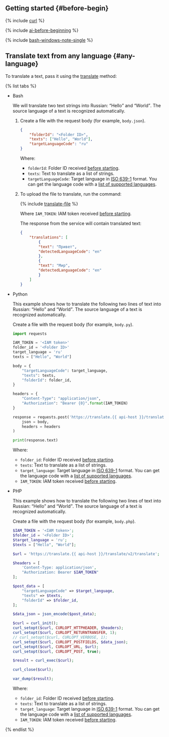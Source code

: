 ## Getting started {#before-begin}

{% include [curl](../curl.md) %}

{% include [ai-before-beginning](../translate/ai-before-beginning.md) %}

{% include [bash-windows-note-single](bash-windows-note-single.md) %}

## Translate text from any language {#any-language}

To translate a text, pass it using the [translate](../../translate/api-ref/Translation/translate) method:

{% list tabs %}

- Bash

   We will translate two text strings into Russian: <q>Hello</q> and <q>World</q>. The source language of a text is recognized automatically.

   1. Create a file with the request body (for example, `body.json`).

      ```json
      {
          "folderId": "<Folder ID>",
          "texts": ["Hello", "World"],
          "targetLanguageCode": "ru"
      }
      ```

      Where:

      * `folderId`: Folder ID received [before starting](#before-begin).
      * `texts`: Text to translate as a list of strings.
      * `targetLanguageCode`: Target language in [ISO 639-1](https://en.wikipedia.org/wiki/ISO_639-1) format. You can get the language code with a [list of supported languages](../../translate/operations/list.md).

   1. To upload the file to translate, run the command:

      {% include [translate-file](../translate/translate-file.md) %}

      Where `IAM_TOKEN`: IAM token received [before starting](#before-begin).

      The response from the service will contain translated text:
      ```json
      {
          "translations": [
              {
              "text": "Привет",
              "detectedLanguageCode": "en"
              },
              {
              "text": "Мир",
              "detectedLanguageCode": "en"
              }
          ]
      }
      ```

- Python

   This example shows how to translate the following two lines of text into Russian: <q>Hello</q> and <q>World</q>. The source language of a text is recognized automatically.

   Create a file with the request body (for example, `body.ру`).

   ```python
   import requests

   IAM_TOKEN = '<IAM token>'
   folder_id = '<Folder ID>'
   target_language = 'ru'
   texts = ["Hello", "World"]

   body = {
       "targetLanguageCode": target_language,
       "texts": texts,
       "folderId": folder_id,
   }

   headers = {
       "Content-Type": "application/json",
       "Authorization": "Bearer {0}".format(IAM_TOKEN)
   }

   response = requests.post('https://translate.{{ api-host }}/translate/v2/translate',
       json = body,
       headers = headers
   )

   print(response.text)
   ```

   Where:

   * `folder_id`: Folder ID received [before starting](#before-begin).
   * `texts`: Text to translate as a list of strings.
   * `target_language`: Target language in [ISO 639-1](https://ru.wikipedia.org/wiki/ISO_639-1) format. You can get the language code with a [list of supported languages](../../translate/operations/list.md).
   * `IAM_TOKEN`: IAM token received [before starting](#before-begin).

- PHP

   This example shows how to translate the following two lines of text into Russian: <q>Hello</q> and <q>World</q>. The source language of a text is recognized automatically.

   Create a file with the request body (for example, `body.php`).

   ```php
   $IAM_TOKEN = '<IAM token>';
   $folder_id = '<Folder ID>';
   $target_language = 'ru';
   $texts = ["Hello", "World"];

   $url = 'https://translate.{{ api-host }}/translate/v2/translate';

   $headers = [
       'Content-Type: application/json',
       "Authorization: Bearer $IAM_TOKEN"
   ];

   $post_data = [
       "targetLanguageCode" => $target_language,
       "texts" => $texts,
       "folderId" => $folder_id,
   ];

   $data_json = json_encode($post_data);

   $curl = curl_init();
   curl_setopt($curl, CURLOPT_HTTPHEADER, $headers);
   curl_setopt($curl, CURLOPT_RETURNTRANSFER, 1);
   // curl_setopt($curl, CURLOPT_VERBOSE, 1);
   curl_setopt($curl, CURLOPT_POSTFIELDS, $data_json);
   curl_setopt($curl, CURLOPT_URL, $url);
   curl_setopt($curl, CURLOPT_POST, true);

   $result = curl_exec($curl);

   curl_close($curl);

   var_dump($result);
   ```

   Where:

   * `folder_id`: Folder ID received [before starting](#before-begin).
   * `texts`: Text to translate as a list of strings.
   * `target_language`: Target language in [ISO 639-1](https://ru.wikipedia.org/wiki/ISO_639-1) format. You can get the language code with a [list of supported languages](../../translate/operations/list.md).
   * `IAM_TOKEN`: IAM token received [before starting](#before-begin).

{% endlist %}
